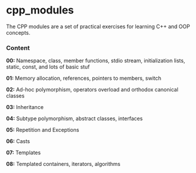 # cpp_modules

The CPP modules are a set of practical exercises for learning C++ and OOP concepts.

### Content

**00:** Namespace, class, member functions, stdio stream, initialization lists, static, const, and lots of basic stuf

**01:** Memory allocation, references, pointers to members, switch

**02:** Ad-hoc polymorphism, operators overload and orthodox canonical classes

**03:** Inheritance

**04:** Subtype polymorphism, abstract classes, interfaces

**05:** Repetition and Exceptions

**06:** Casts

**07:** Templates

**08:** Templated containers, iterators, algorithms

